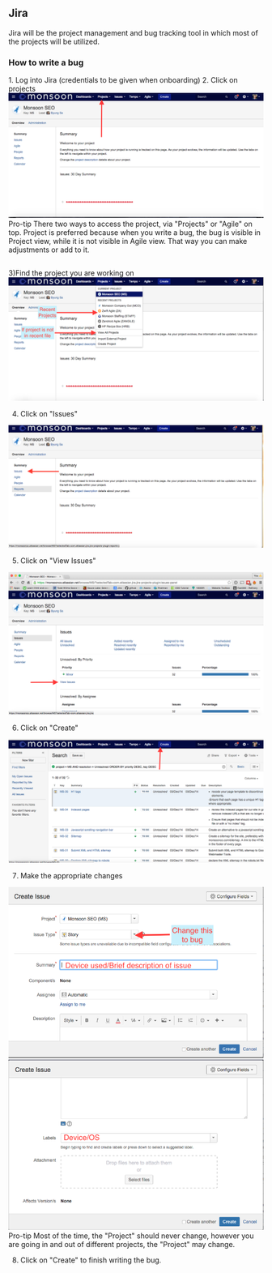 <h2>Jira</h2>
Jira will be the project management and bug tracking tool in which most of the projects will be utilized.  

<h3>How to write a bug</h3>
1. Log into Jira (credentials to be given when onboarding)
2. Click on projects
<img src ="https://github.com/byungminsa/QA/blob/master/images/Screen%20Shot%202015-02-17%20at%201.44.20%20PM.png">
<bold>Pro-tip </bold>  There two ways to access the project, via "Projects" or "Agile" on top.  Project is preferred because when you write a bug, the bug is visible in Project view, while it is not visible in Agile view.  That way you can make adjustments or add to it.  
<h2></h2>
3)Find the project you are working on
<img src ="https://github.com/byungminsa/QA/blob/master/images/Screen%20Shot%202015-02-17%20at%201.44.38%20PM.png">

4) Click on "Issues"
<img src ="https://github.com/byungminsa/QA/blob/master/images/Screen%20Shot%202015-02-17%20at%201.45.26%20PM.png">

5) Click on "View Issues"
<img src="https://raw.githubusercontent.com/byungminsa/QA/master/images/Screen%20Shot%202015-02-17%20at%201.45.33%20PM.png">

6) Click on "Create"
<img src="https://raw.githubusercontent.com/byungminsa/QA/master/images/Screen%20Shot%202015-02-17%20at%201.45.44%20PM.png">

7) Make the appropriate changes
<img src ="https://raw.githubusercontent.com/byungminsa/QA/master/images/Screen%20Shot%202015-02-17%20at%201.45.53%20PM.png">
<img src="https://raw.githubusercontent.com/byungminsa/QA/master/images/Screen%20Shot%202015-02-17%20at%201.45.59%20PM.png">
<bold>Pro-tip</bold> Most of the time, the "Project" should never change, however you are going in and out of different projects, the "Project" may change.  

8) Click on "Create" to finish writing the bug.
